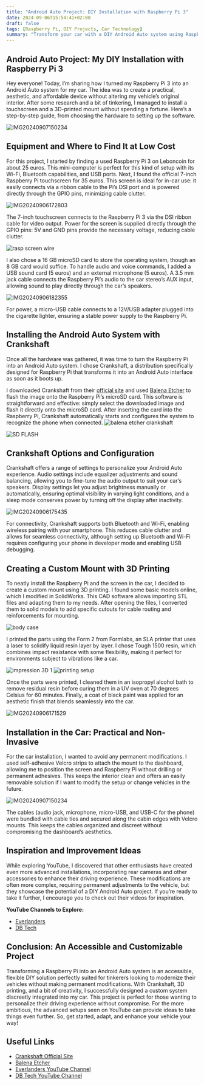 ```yaml
---
title: "Android Auto Project: DIY Installation with Raspberry Pi 3"
date: 2024-09-06T15:54:41+02:00
draft: false
tags: [Raspberry Pi, DIY Projects, Car Technology]
summary: "Transform your car with a DIY Android Auto system using Raspberry Pi 3. Discover how to create a functional, aesthetic setup without breaking the bank."
---
```


## Android Auto Project: My DIY Installation with Raspberry Pi 3

Hey everyone! Today, I’m sharing how I turned my Raspberry Pi 3 into an Android Auto system for my car. The idea was to create a practical, aesthetic, and affordable device without altering my vehicle’s original interior. After some research and a bit of tinkering, I managed to install a touchscreen and a 3D-printed mount without spending a fortune. Here’s a step-by-step guide, from choosing the hardware to setting up the software.

![IMG20240907150234](https://github.com/user-attachments/assets/eaa6a23e-b19c-45e8-80bc-20582b076a78 "The complete setup of the Raspberry Pi 3 with the 7-inch touchscreen installed in the car.")

## Equipment and Where to Find It at Low Cost

For this project, I started by finding a used Raspberry Pi 3 on Leboncoin for about 25 euros. This mini-computer is perfect for this kind of setup with its Wi-Fi, Bluetooth capabilities, and USB ports. Next, I found the official 7-inch Raspberry Pi touchscreen for 35 euros. This screen is ideal for in-car use: it easily connects via a ribbon cable to the Pi’s DSI port and is powered directly through the GPIO pins, minimizing cable clutter.

![IMG20240906172803](https://github.com/user-attachments/assets/adeaaff3-56bd-412d-bbef-f73dd5c86751 "The Raspberry Pi 3 and the official 7-inch touchscreen ready for installation.")

The 7-inch touchscreen connects to the Raspberry Pi 3 via the DSI ribbon cable for video output. Power for the screen is supplied directly through the GPIO pins: 5V and GND pins provide the necessary voltage, reducing cable clutter.

![rasp   screen wire](https://github.com/user-attachments/assets/db506eb6-637c-4c97-a688-9c1a31fec28f "The image shows the 7-inch touchscreen connected to the Raspberry Pi 3 via the DSI ribbon cable. Power is supplied to the screen through the GPIO pins, with the 5V and GND pins visible")

I also chose a 16 GB microSD card to store the operating system, though an 8 GB card would suffice. To handle audio and voice commands, I added a USB sound card (5 euros) and an external microphone (5 euros). A 3.5 mm jack cable connects the Raspberry Pi’s audio to the car stereo’s AUX input, allowing sound to play directly through the car’s speakers.

![IMG20240906182355](https://github.com/user-attachments/assets/23e17178-5b97-40c2-8508-00ed7e371c93 "The audio setup with the USB sound card and external microphone.")

For power, a micro-USB cable connects to a 12V/USB adapter plugged into the cigarette lighter, ensuring a stable power supply to the Raspberry Pi.

## Installing the Android Auto System with Crankshaft

Once all the hardware was gathered, it was time to turn the Raspberry Pi into an Android Auto system. I chose Crankshaft, a distribution specifically designed for Raspberry Pi that transforms it into an Android Auto interface as soon as it boots up.

I downloaded Crankshaft from their [official site](https://getcrankshaft.com/) and used [Balena Etcher](https://www.balena.io/etcher/) to flash the image onto the Raspberry Pi’s microSD card. This software is straightforward and effective: simply select the downloaded image and flash it directly onto the microSD card. After inserting the card into the Raspberry Pi, Crankshaft automatically starts and configures the system to recognize the phone when connected.
![balena etcher   crankshaft](https://github.com/user-attachments/assets/62fb005e-b42c-4571-8244-2efabd5d81e6 "Download Crankshaft and Etcher")

![SD FLASH](https://github.com/user-attachments/assets/16ab3fd6-6311-4707-9c74-d464419fcb41 "Installing Crankshaft on the Raspberry Pi using Balena Etcher, a straightforward process that quickly sets up the system for Android Auto.")


## Crankshaft Options and Configuration

Crankshaft offers a range of settings to personalize your Android Auto experience. Audio settings include equalizer adjustments and sound balancing, allowing you to fine-tune the audio output to suit your car’s speakers. Display settings let you adjust brightness manually or automatically, ensuring optimal visibility in varying light conditions, and a sleep mode conserves power by turning off the display after inactivity.

![IMG20240906175435](https://github.com/user-attachments/assets/d8c68cc2-2e87-4ed0-9078-235354678d76 "The Crankshaft settings interface, showing various configuration options such as Bluetooth and Wi-Fi connectivity to enhance the Android Auto experience.")

For connectivity, Crankshaft supports both Bluetooth and Wi-Fi, enabling wireless pairing with your smartphone. This reduces cable clutter and allows for seamless connectivity, although setting up Bluetooth and Wi-Fi requires configuring your phone in developer mode and enabling USB debugging.

## Creating a Custom Mount with 3D Printing

To neatly install the Raspberry Pi and the screen in the car, I decided to create a custom mount using 3D printing. I found some basic models online, which I modified in SolidWorks. This CAD software allows importing STL files and adapting them to my needs. After opening the files, I converted them to solid models to add specific cutouts for cable routing and reinforcements for mounting.

![body case ](https://github.com/user-attachments/assets/226f40fc-8e6a-45d1-b6d8-26c6801e77fe "3D model of the custom mount designed in SolidWorks, showing the detailed adjustments made to fit the car’s dashboard and accommodate the necessary components.")

I printed the parts using the Form 2 from Formlabs, an SLA printer that uses a laser to solidify liquid resin layer by layer. I chose Tough 1500 resin, which combines impact resistance with some flexibility, making it perfect for environments subject to vibrations like a car.

![impression 3D 1](https://github.com/user-attachments/assets/6d9f3550-7fb1-4420-b6e9-ec7d47a477c5 "The finished 3D printed mount components, ready for assembly and installation in the car.")
![printing setup](https://github.com/user-attachments/assets/915dea97-944c-4915-b444-acef204d672a "3D printing setup")

Once the parts were printed, I cleaned them in an isopropyl alcohol bath to remove residual resin before curing them in a UV oven at 70 degrees Celsius for 60 minutes. Finally, a coat of black paint was applied for an aesthetic finish that blends seamlessly into the car.

![IMG20240906171529](https://github.com/user-attachments/assets/d2b32edd-2227-4417-a376-4e02459df19a "3D-printed parts with fresh black paint drying")

## Installation in the Car: Practical and Non-Invasive

For the car installation, I wanted to avoid any permanent modifications. I used self-adhesive Velcro strips to attach the mount to the dashboard, allowing me to position the screen and Raspberry Pi without drilling or permanent adhesives. This keeps the interior clean and offers an easily removable solution if I want to modify the setup or change vehicles in the future.

![IMG20240907150234](https://github.com/user-attachments/assets/40645e32-f762-47ab-bb62-4b276706bae1 "The final installation of the Raspberry Pi and touchscreen in the car")

The cables (audio jack, microphone, micro-USB, and USB-C for the phone) were bundled with cable ties and secured along the cabin edges with Velcro mounts. This keeps the cables organized and discreet without compromising the dashboard’s aesthetics.

## Inspiration and Improvement Ideas

While exploring YouTube, I discovered that other enthusiasts have created even more advanced installations, incorporating rear cameras and other accessories to enhance their driving experience. These modifications are often more complex, requiring permanent adjustments to the vehicle, but they showcase the potential of a DIY Android Auto project. If you’re ready to take it further, I encourage you to check out their videos for inspiration.

**YouTube Channels to Explore:**

- [Everlanders](https://www.youtube.com/c/Everlanders)
- [DB Tech](https://www.youtube.com/channel/UCVy16RS5eEDh8anP8j94G2A)

## Conclusion: An Accessible and Customizable Project

Transforming a Raspberry Pi into an Android Auto system is an accessible, flexible DIY solution perfectly suited for tinkerers looking to modernize their vehicles without making permanent modifications. With Crankshaft, 3D printing, and a bit of creativity, I successfully designed a custom system discreetly integrated into my car. This project is perfect for those wanting to personalize their driving experience without compromise. For the more ambitious, the advanced setups seen on YouTube can provide ideas to take things even further. So, get started, adapt, and enhance your vehicle your way!

## Useful Links

- [Crankshaft Official Site](https://getcrankshaft.com/)
- [Balena Etcher](https://www.balena.io/etcher/)
- [Everlanders YouTube Channel](https://www.youtube.com/c/Everlanders)
- [DB Tech YouTube Channel](https://www.youtube.com/channel/UCVy16RS5eEDh8anP8j94G2A)
